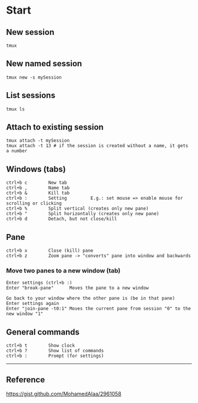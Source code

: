 
# Start

## New session

    tmux

## New named session

    tmux new -s mySession

## List sessions

    tmux ls

## Attach to existing session

    tmux attach -t mySession
    tmux attach -t 13 # if the session is created without a name, it gets a number

## Windows (tabs)

    ctrl+b c        New tab
    ctrl+b ,        Name tab
    ctrl+b &        Kill tab
    ctrl+b :        Setting         E.g.: set mouse => enable mouse for scrolling or clicking
    ctrl+b %        Split vertical (creates only new pane)
    ctrl+b "        Split horizontally (creates only new pane)
    ctrl+b d        Detach, but not close/kill

## Pane

    ctrl+b x        Close (kill) pane
    ctrl+b z        Zoom pane -> "converts" pane into window and backwards

### Move two panes to a new window (tab)

    Enter settings (ctrl+b :)
    Enter "break-pane" 		Moves the pane to a new window

    Go back to your window where the other pane is (be in that pane)
    Enter settings again
    Enter "join-pane -t0:1"	Moves the current pane from session "0" to the new window "1"

## General commands

    ctrl+b t        Show clock
    ctrl+b ?        Show list of commands
    ctrl+b :        Prompt (for settings)

---

## Reference

https://gist.github.com/MohamedAlaa/2961058
